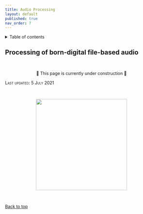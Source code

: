 ```yaml
---
title: Audio Processing
layout: default
published: true
nav_order: 7
---
```


<details closed markdown="block">
  <summary>
    Table of contents
  </summary>
  {: .text-delta }
1. TOC
{:toc}
</details>


## Processing of born-digital file-based audio
<br>

<p align="center">
🚧 This page is currently under construction 🚧
</p>

<span style="font-variant:small-caps;">Last updated: 5 July 2021</span>

<br>
<p align="center">
  <img width="300" src="images/Revox_front.gif">
</p>
<br>

[Back to top](#)